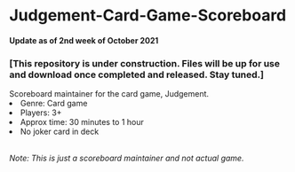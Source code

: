 # Judgement-Card-Game-Scoreboard

#### Update as of 2nd week of October 2021
<h3>[This repository is under construction. Files will be up for use and download once completed and released. Stay tuned.]</h3>
Scoreboard maintainer for the card game, Judgement.
<li>Genre: Card game</li>
  <li>Players: 3+</li>
  <li>Approx time: 30 minutes to 1 hour</li>
  <li>No joker card in deck</li>
  
</br><i>Note: This is just a scoreboard maintainer and not actual game.</i>
